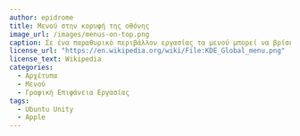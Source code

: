 ```yaml
---
author: epidrome
title: Μενού στην κορυφή της οθόνης 
image_url: /images/menus-on-top.png
caption: Σε ένα παραθυρικό περιβάλλον εργασίας τα μενού μπορεί να βρίσκονται στην κορυφή της οθόνης, με αυτήν την επιλογή να είναι αντικειμενικά περισσότερο εργονομική προς τον χρήστη, χωρίς, όμως, να έχει κερδίσει την αντίστοιχη αποδοχή στην αγορά, αν και ήταν η πρώτη σχεδίαση που έγινε διαθέσιμη εμπορικά με τον Apple Macintosh.
license_url: "https://en.wikipedia.org/wiki/File:KDE_Global_menu.png"
license_text: Wikipedia 
categories:
  - Αρχέτυπα
  - Μενού
  - Γραφική Επιφάνεια Εργασίας
tags:
  - Ubuntu Unity
  - Apple
---
```

